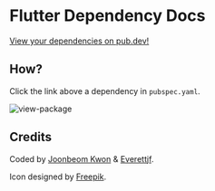 # Flutter Dependency Docs

[View your dependencies on pub.dev!](https://marketplace.visualstudio.com/items?itemName=djbkwon.flutter-dependency-docs)
## How?

Click the link above a dependency in `pubspec.yaml`.

![view-package](https://djbkwon.github.io/flutter-dependency-docs/img/view-package.png)

## Credits

Coded by [Joonbeom Kwon](https://github.com/danieljbk) & [Everettjf](https://github.com/everettjf).

Icon designed by [Freepik](https://www.flaticon.com/authors/freepik).
